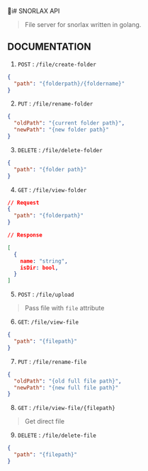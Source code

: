 i# SNORLAX API
> File server for snorlax written in golang.

## DOCUMENTATION

1. `POST` : `/file/create-folder`

  ```json
  {
    "path": "{folderpath}/{foldername}"
  }
  ```
2. `PUT` : `/file/rename-folder`

  ```json
  {
    "oldPath": "{current folder path}",
    "newPath": "{new folder path}"
  }
  ```
  
3. `DELETE` : `/file/delete-folder`

  ```json
  {
    "path": "{folder path}"
  }
  ```
  
4. `GET` : `/file/view-folder`

  ```json
  // Request
  {
    "path": "{folderpath}"
  }
  ```
  
  ```json
  // Response
  
  [
    {
      name: "string",
      isDir: bool,
    }
  ]
  ```
  
5. `POST` : `/file/upload`
  > Pass file with `file` attribute
  
  
6. `GET`: `/file/view-file`
  ```json
  {
    "path": "{filepath}"
  }
  ```

7. `PUT` : `/file/rename-file`
  ```json
  {
    "oldPath": "{old full file path}",
    "newPath": "{new full file path}"
  }
  ```
  
8. `GET` : `/file/view-file/{filepath}`
  > Get direct file

9. `DELETE` : `/file/delete-file`
  ```json
  {
    "path": "{filepath}"
  }
  ```

